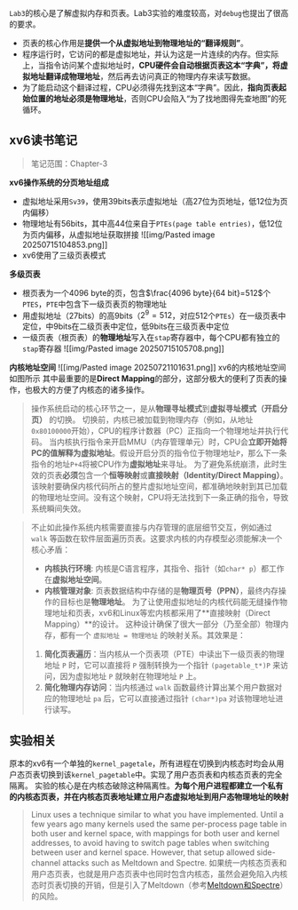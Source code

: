 `Lab3`的核心是了解虚拟内存和页表。Lab3实验的难度较高，对`debug`也提出了很高的要求。
- 页表的核心作用是**提供一个从虚拟地址到物理地址的“翻译规则”**。
- 程序运行时，它访问的都是虚拟地址，并认为这是一片连续的内存。但实际上，当指令访问某个虚拟地址时，**CPU硬件会自动根据页表这本“字典”，将虚拟地址翻译成物理地址**，然后再去访问真正的物理内存来读写数据。
- 为了能启动这个翻译过程，CPU必须得先找到这本“字典”。因此，**指向页表起始位置的地址必须是物理地址**，否则CPU会陷入“为了找地图得先查地图”的死循环。
## xv6读书笔记
> 笔记范围：Chapter-3

**xv6操作系统的分页地址组成**
- 虚拟地址采用`Sv39`，使用39bits表示虚拟地址（高27位为页地址，低12位为页内偏移）
- 物理地址有56bits，其中高44位来自于`PTEs(page table entries)`，低12位为页内偏移，从虚拟地址获取拼接
	![[img/Pasted image 20250715104853.png]]
- xv6使用了三级页表模式

**多级页表**
- 根页表为一个4096 byte的页，包含$\frac{4096 byte}{64 bit}=512$个`PTES`，`PTE`中包含下一级页表页的物理地址
- 用虚拟地址（27bits）的高9bits（$2^9=512$，对应512个`PTEs`）在一级页表中定位，中9bits在二级页表中定位，低9bits在三级页表中定位
- 一级页表（根页表）的**物理地址**写入在`stap`寄存器中，每个CPU都有独立的`stap`寄存器
![[img/Pasted image 20250715105708.png]]

**内核地址空间**
![[img/Pasted image 20250721101631.png]]
xv6的内核地址空间如图所示
其中最重要的是**Direct Mapping**的部分，这部分极大的便利了页表的操作，也极大的方便了内核态的诸多操作。
> 操作系统启动的核心环节之一，是从**物理寻址模式**到**虚拟寻址模式（开启分页）** 的切换。
> 切换前，内核已被加载到物理内存（例如，从地址`0x80100000`开始），CPU的程序计数器（PC）正指向一个物理地址并执行代码。
> 当内核执行指令来开启MMU（内存管理单元）时，CPU会**立即开始将PC的值解释为虚拟地址**。假设开启分页的指令位于物理地址`P`，那么下一条指令的地址`P+4`将被CPU作为**虚拟地址**来寻址。
> 为了避免系统崩溃，此时生效的页表**必须**包含一个**恒等映射**或**直接映射（Identity/Direct Mapping）**。该映射要确保内核代码所占的整片虚拟地址空间，都准确地映射到其已加载的物理地址空间。没有这个映射，CPU将无法找到下一条正确的指令，导致系统瞬间失效。

> 不止如此操作系统内核需要直接与内存管理的底层细节交互，例如通过 `walk` 等函数在软件层面遍历页表。这要求内核的内存模型必须能解决一个核心矛盾：
> - **内核执行环境**: 内核是C语言程序，其指令、指针（如`char* p`）都工作在**虚拟地址空间**。
> - **内核管理对象**: 页表数据结构中存储的是**物理页号（PPN）**，最终内存操作的目标也是**物理地址**。
为了让使用虚拟地址的内核代码能无缝操作物理地址和页表，xv6和Linux等宏内核都采用了**直接映射（Direct Mapping）**的设计。
这种设计确保了很大一部分（乃至全部）物理内存，都有一个 `虚拟地址 = 物理地址` 的映射关系。其效果是：
>1. **简化页表遍历**：当内核从一个页表项（PTE）中读出下一级页表的物理地址 `P` 时，它可以直接将 `P` 强制转换为一个指针 `(pagetable_t*)P` 来访问，因为虚拟地址 `P` 就映射在物理地址 `P` 上。
>2. **简化物理内存访问**：当内核通过 `walk` 函数最终计算出某个用户数据对应的物理地址 `pa` 后，它可以直接通过指针 `(char*)pa` 对该物理地址进行读写。


## 实验相关

原本的xv6有一个单独的`kernel_pagetale`，所有进程在切换到内核态时均会从用户态页表切换到该`kernel_pagetable`中。实现了用户态页表和内核态页表的完全隔离。
实验的核心是在内核态破除这种隔离性。**为每个用户进程都建立一个私有的内核态页表，并在内核态页表地址建立用户态虚拟地址到用户态物理地址的映射**

> Linux uses a technique similar to what you have implemented. Until a few years ago many kernels used the same per-process page table in both user and kernel space, with mappings for both user and kernel addresses, to avoid having to switch page tables when switching between user and kernel space. However, that setup allowed side-channel attacks such as Meltdown and Spectre.
> 如果统一内核态页表和用户态页表，也就是用户态页表中也同时包含内核态，虽然会避免陷入内核态时页表切换的开销，但是引入了Meltdown（参考[Meltdown和Spectre](2025-07-21-Meltdown&Spectre.md)）的风险。


